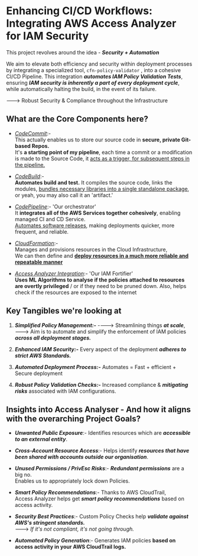 # Enhancing CI/CD Workflows: Integrating AWS Access Analyzer for IAM Security

This project revolves around the idea - **_Security + Automation_**  

We aim to elevate both efficiency and security within deployment processes by integrating a specialized tool, `cfn-policy-validator` , into a cohesive CI/CD Pipeline. This integration _**automates IAM Policy Validation Tests**_, ensuring **_IAM security is inherently a part of every deployment cycle_**, while automatically halting the build, in the event of its failure.  

---> Robust Security & Compliance throughout the Infrastructure


## What are the Core Components here?

- _<ins>CodeCommit</ins>_:- </br>
 This actually enables us to store our source code in **secure, private Git-based Repos.** </br> It's **a starting point of my pipeline**, each time a commit or a modification is made to the Source Code, it <ins>acts as a trigger, for subsequent steps in the pipeline.</ins>
  
- _<ins>CodeBuild</ins>_:-</br>**Automates build and test.** It compiles the source code, links the modules, <ins>bundles necessary libraries into a single standalone package</ins>, or yeah, you may also call it an 'artifact.'

- _<ins>CodePipeline</ins>_:- 'Our orchestrator' </br>
It **integrates all of the AWS Services together cohesively**, enabling managed CI and CD Service. </br>
   <ins>Automates software releases</ins>, making deployments quicker, more frequent, and reliable.

- _<ins>CloudFormation</ins>_:- </br>Manages and provisions resources in the Cloud Infrastructure, </br> We can then define and <ins>**deploy resources in a much more reliable and repeatable manner**</ins> 

- _<ins>Access Analyzer Integration</ins>_:- 'Our IAM Fortifier'  </br> **Uses ML Algorithms to analyse if the policies attached to resources are overtly privileged** / or if they need to be pruned down. Also, helps check if the resources are exposed to the internet

##  Key Tangibles we're looking at

1. **_Simplified Policy Management:-_** ----> Streamlining things **_at scale_**, </br> ---> Aim is to automate and simplify the enforcement of IAM policies **_across all deployment stages._**

3. **_Enhanced IAM Security:-_** Every aspect of the deployment **_adheres to strict AWS Standards._**
   
5. **_Automated Deployment Process:-_** Automates = Fast + efficient + Secure deployment
   
7. **_Robust Policy Validation Checks:-_** Increased compliance & **_mitigating risks_** associated with IAM configurations.


## Insights into Access Analyser - And how it aligns with the overarching Project Goals?

 - **_Unwanted Public Exposure_**:- Identifies resources which are **_accessible to an external entity_**. </br>

 - **_Cross-Account Resource Access_**:- Helps identify ***resources that have been shared with accounts outside our organisation***. </br>

 - **_Unused Permissions / PrivEsc Risks_**:- **_Redundant permissions_** are a big no. </br> Enables us to appropriately lock down Policies. </br>

- **_Smart Policy Recommendations_**:- Thanks to AWS CloudTrail, </br> Access Analyzer helps get **_smart policy recommendations_** based on access activity. </br>

- **_Security Best Practices_**:- Custom Policy Checks help **_validate against AWS's stringent standards._** </br> ---> _If it's not compliant, it's not going through._ </br>

- **_Automated Policy Generation_**:- Generates IAM policies **based on access activity in your AWS CloudTrail logs.** </br>










